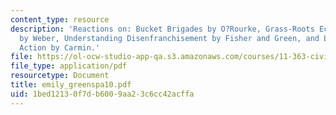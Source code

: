 ```yaml
---
content_type: resource
description: 'Reactions on: Bucket Brigades by O?Rourke, Grass-Roots Ecosystem Management
  by Weber, Understanding Disenfranchisement by Fisher and Green, and Leveraging Local
  Action by Carmin.'
file: https://ol-ocw-studio-app-qa.s3.amazonaws.com/courses/11-363-civil-society-and-the-environment-spring-2005/1bed12130f7db6009aa23c6cc42acffa_emily_greenspa10.pdf
file_type: application/pdf
resourcetype: Document
title: emily_greenspa10.pdf
uid: 1bed1213-0f7d-b600-9aa2-3c6cc42acffa
---
```

